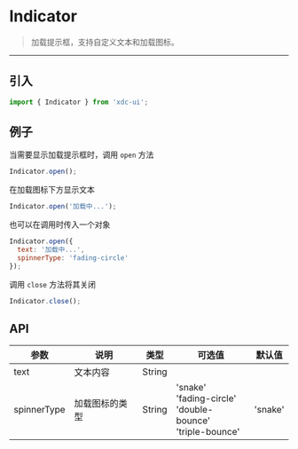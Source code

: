 # Indicator

> 加载提示框，支持自定义文本和加载图标。

-------------
## 引入

```javascript
import { Indicator } from 'xdc-ui';
```

## 例子

当需要显示加载提示框时，调用 `open` 方法

```javascript
Indicator.open();
```

在加载图标下方显示文本

```javascript
Indicator.open('加载中...');
```

也可以在调用时传入一个对象

```javascript
Indicator.open({
  text: '加载中...',
  spinnerType: 'fading-circle'
});
```

调用 `close` 方法将其关闭
```javascript
Indicator.close();
```

## API
| 参数 | 说明 | 类型 | 可选值 | 默认值 |
|------|-------|---------|-------|--------|
| text | 文本内容 | String | | |
| spinnerType | 加载图标的类型 | String | 'snake'<br>'fading-circle'<br>'double-bounce'<br>'triple-bounce' | 'snake' |
